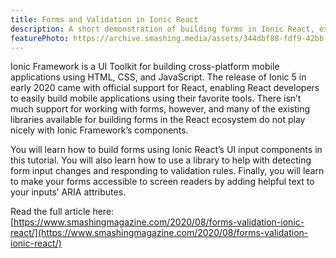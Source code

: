 ```yaml
---
title: Forms and Validation in Ionic React
description: A short demonstration of building forms in Ionic React, especially focusing on handling errors and accessibility.
featurePhoto: https://archive.smashing.media/assets/344dbf88-fdf9-42bb-adb4-46f01eedd629/c33ad116-4f73-4633-9d0b-648c1dc6e0e7/fig-04-registration-form-with-error-messages-ios.png
---
```


Ionic Framework is a UI Toolkit for building cross-platform mobile applications using HTML, CSS, and JavaScript. The release of Ionic 5 in early 2020 came with official support for React, enabling React developers to easily build mobile applications using their favorite tools. There isn’t much support for working with forms, however, and many of the existing libraries available for building forms in the React ecosystem do not play nicely with Ionic Framework’s components.

You will learn how to build forms using Ionic React’s UI input components in this tutorial. You will also learn how to use a library to help with detecting form input changes and responding to validation rules. Finally, you will learn to make your forms accessible to screen readers by adding helpful text to your inputs’ ARIA attributes.

Read the full article here: [https://www.smashingmagazine.com/2020/08/forms-validation-ionic-react/](https://www.smashingmagazine.com/2020/08/forms-validation-ionic-react/)
